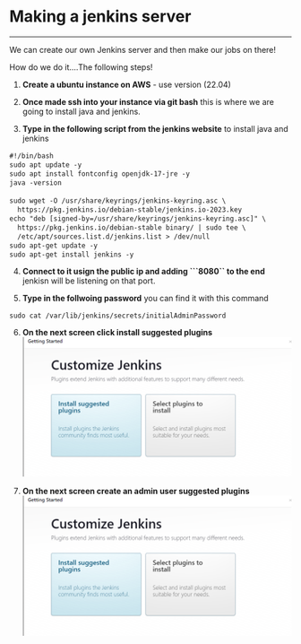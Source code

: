 # Making a jenkins server 
*********************

We can create our own Jenkins server and then make our jobs on there!

How do we do it....The following steps!


1. **Create a ubuntu instance on AWS** - use version (22.04)

2. **Once made ssh into your instance via git bash** this is where we are going to install java and jenkins.

3. **Type in the following script from the jenkins website** to install java and jenkins 

```
#!/bin/bash
sudo apt update -y
sudo apt install fontconfig openjdk-17-jre -y
java -version

sudo wget -O /usr/share/keyrings/jenkins-keyring.asc \
  https://pkg.jenkins.io/debian-stable/jenkins.io-2023.key
echo "deb [signed-by=/usr/share/keyrings/jenkins-keyring.asc]" \
  https://pkg.jenkins.io/debian-stable binary/ | sudo tee \
  /etc/apt/sources.list.d/jenkins.list > /dev/null
sudo apt-get update -y
sudo apt-get install jenkins -y
```
4. **Connect to it usign the public ip and adding ```8080`` to the end** jenkisn will be listening on that port.

5. **Type in the follwoing password** you can find it with this command 
```
sudo cat /var/lib/jenkins/secrets/initialAdminPassword
``` 

6. **On the next screen click install suggested plugins** 
![](plugins.png)

6. **On the next screen create an admin user suggested plugins** 
![](plugins.png)